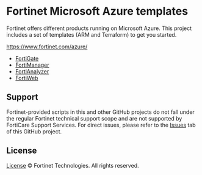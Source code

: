 # Fortinet Microsoft Azure templates

Fortinet offers different products running on Microsoft Azure. This project includes a set of templates (ARM and Terraform) to get you started.

<https://www.fortinet.com/azure/>

- [FortiGate](FortiGate/)
- [FortiManager](FortiManager/)
- [FortiAnalyzer](FortiAnalyzer/)
- [FortiWeb](https://github.com/fortinet/azure-templates/tree/main/FortiWeb/FortiWeb-HA)

## Support

Fortinet-provided scripts in this and other GitHub projects do not fall under the regular Fortinet technical support scope and are not supported by FortiCare Support Services.
For direct issues, please refer to the [Issues](https://github.com/40net-cloud/fortinet-azure-solutions/issues) tab of this GitHub project.

## License

[License](LICENSE) © Fortinet Technologies. All rights reserved.
